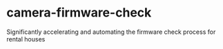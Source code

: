 # camera-firmware-check
Significantly accelerating and automating the firmware check process for rental houses
